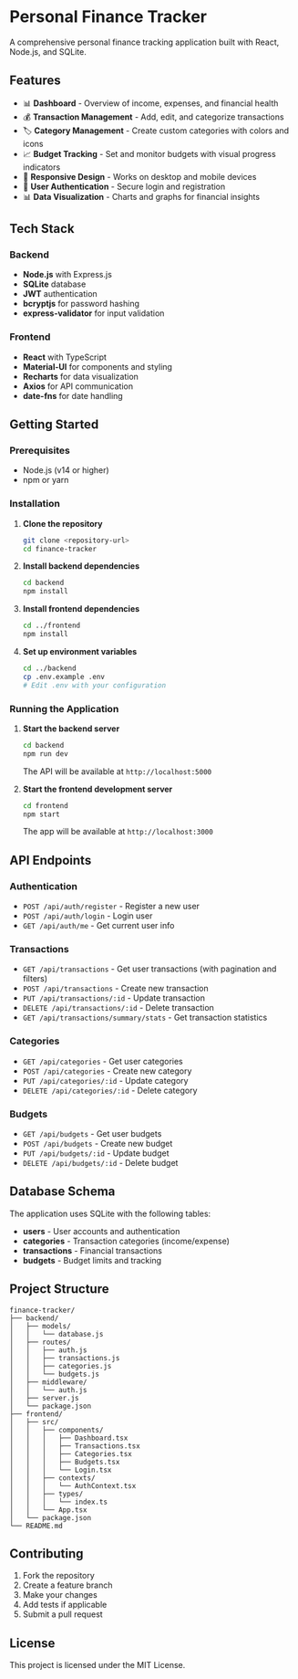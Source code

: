 # Personal Finance Tracker

A comprehensive personal finance tracking application built with React, Node.js, and SQLite.

## Features

- 📊 **Dashboard** - Overview of income, expenses, and financial health
- 💰 **Transaction Management** - Add, edit, and categorize transactions
- 🏷️ **Category Management** - Create custom categories with colors and icons
- 📈 **Budget Tracking** - Set and monitor budgets with visual progress indicators
- 📱 **Responsive Design** - Works on desktop and mobile devices
- 🔐 **User Authentication** - Secure login and registration
- 📊 **Data Visualization** - Charts and graphs for financial insights

## Tech Stack

### Backend
- **Node.js** with Express.js
- **SQLite** database
- **JWT** authentication
- **bcryptjs** for password hashing
- **express-validator** for input validation

### Frontend
- **React** with TypeScript
- **Material-UI** for components and styling
- **Recharts** for data visualization
- **Axios** for API communication
- **date-fns** for date handling

## Getting Started

### Prerequisites
- Node.js (v14 or higher)
- npm or yarn

### Installation

1. **Clone the repository**
   ```bash
   git clone <repository-url>
   cd finance-tracker
   ```

2. **Install backend dependencies**
   ```bash
   cd backend
   npm install
   ```

3. **Install frontend dependencies**
   ```bash
   cd ../frontend
   npm install
   ```

4. **Set up environment variables**
   ```bash
   cd ../backend
   cp .env.example .env
   # Edit .env with your configuration
   ```

### Running the Application

1. **Start the backend server**
   ```bash
   cd backend
   npm run dev
   ```
   The API will be available at `http://localhost:5000`

2. **Start the frontend development server**
   ```bash
   cd frontend
   npm start
   ```
   The app will be available at `http://localhost:3000`

## API Endpoints

### Authentication
- `POST /api/auth/register` - Register a new user
- `POST /api/auth/login` - Login user
- `GET /api/auth/me` - Get current user info

### Transactions
- `GET /api/transactions` - Get user transactions (with pagination and filters)
- `POST /api/transactions` - Create new transaction
- `PUT /api/transactions/:id` - Update transaction
- `DELETE /api/transactions/:id` - Delete transaction
- `GET /api/transactions/summary/stats` - Get transaction statistics

### Categories
- `GET /api/categories` - Get user categories
- `POST /api/categories` - Create new category
- `PUT /api/categories/:id` - Update category
- `DELETE /api/categories/:id` - Delete category

### Budgets
- `GET /api/budgets` - Get user budgets
- `POST /api/budgets` - Create new budget
- `PUT /api/budgets/:id` - Update budget
- `DELETE /api/budgets/:id` - Delete budget

## Database Schema

The application uses SQLite with the following tables:
- **users** - User accounts and authentication
- **categories** - Transaction categories (income/expense)
- **transactions** - Financial transactions
- **budgets** - Budget limits and tracking

## Project Structure

```
finance-tracker/
├── backend/
│   ├── models/
│   │   └── database.js
│   ├── routes/
│   │   ├── auth.js
│   │   ├── transactions.js
│   │   ├── categories.js
│   │   └── budgets.js
│   ├── middleware/
│   │   └── auth.js
│   ├── server.js
│   └── package.json
├── frontend/
│   ├── src/
│   │   ├── components/
│   │   │   ├── Dashboard.tsx
│   │   │   ├── Transactions.tsx
│   │   │   ├── Categories.tsx
│   │   │   ├── Budgets.tsx
│   │   │   └── Login.tsx
│   │   ├── contexts/
│   │   │   └── AuthContext.tsx
│   │   ├── types/
│   │   │   └── index.ts
│   │   └── App.tsx
│   └── package.json
└── README.md
```

## Contributing

1. Fork the repository
2. Create a feature branch
3. Make your changes
4. Add tests if applicable
5. Submit a pull request

## License

This project is licensed under the MIT License.